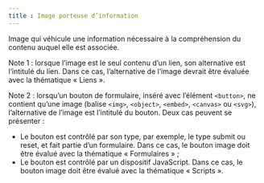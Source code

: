 ```yaml
---
title : Image porteuse d’information
---
```


Image qui véhicule une information nécessaire à la compréhension du contenu auquel elle est associée.

Note 1 : lorsque l’image est le seul contenu d’un lien, son alternative est l’intitulé du lien. Dans ce cas, l’alternative de l’image devrait être évaluée avec la thématique « Liens ».

Note 2 : lorsqu’un bouton de formulaire, inséré avec l’élément `<button>`, ne contient qu’une image (balise `<img>`, `<object>`, `<embed>`, `<canvas>` ou `<svg>`), l’alternative de l’image est l’intitulé du bouton. Deux cas peuvent se présenter :
* Le bouton est contrôlé par son type, par exemple, le type submit ou reset, et fait partie d’un formulaire. Dans ce cas, le bouton image doit être évalué avec la thématique « Formulaires » ;
* Le bouton est contrôlé par un dispositif JavaScript. Dans ce cas, le bouton image doit être évalué avec la thématique « Scripts ».


